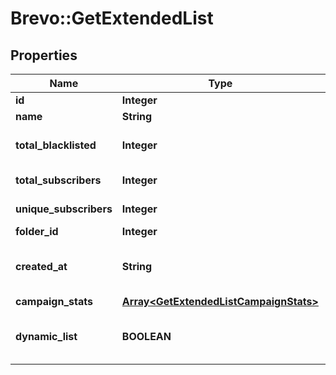 # Brevo::GetExtendedList

## Properties
Name | Type | Description | Notes
------------ | ------------- | ------------- | -------------
**id** | **Integer** | ID of the list | 
**name** | **String** | Name of the list | 
**total_blacklisted** | **Integer** | Number of blacklisted contacts in the list | 
**total_subscribers** | **Integer** | Number of contacts in the list | 
**unique_subscribers** | **Integer** | Number of unique contacts in the list | 
**folder_id** | **Integer** | ID of the folder | 
**created_at** | **String** | Creation UTC date-time of the list (YYYY-MM-DDTHH:mm:ss.SSSZ) | 
**campaign_stats** | [**Array&lt;GetExtendedListCampaignStats&gt;**](GetExtendedListCampaignStats.md) |  | [optional] 
**dynamic_list** | **BOOLEAN** | Status telling if the list is dynamic or not (true&#x3D;dynamic, false&#x3D;not dynamic) | [optional] 


